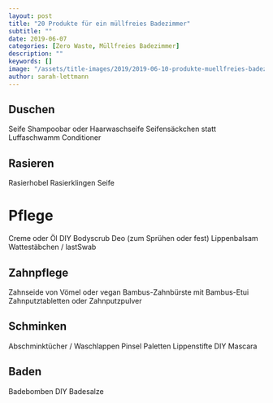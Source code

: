 ```yaml
---
layout: post
title: "20 Produkte für ein müllfreies Badezimmer"
subtitle: ""
date: 2019-06-07
categories: [Zero Waste, Müllfreies Badezimmer]
description: ""
keywords: []
image: "/assets/title-images/2019/2019-06-10-produkte-muellfreies-badezimmer.jpg"
author: sarah-lettmann
---
```

## Duschen
Seife
Shampoobar oder Haarwaschseife
Seifensäckchen statt Luffaschwamm
Conditioner

## Rasieren
Rasierhobel
Rasierklingen
Seife

# Pflege
Creme oder Öl
DIY Bodyscrub
Deo (zum Sprühen oder fest)
Lippenbalsam
Wattestäbchen / lastSwab

## Zahnpflege
Zahnseide von Vömel oder vegan
Bambus-Zahnbürste mit Bambus-Etui
Zahnputztabletten oder Zahnputzpulver

## Schminken
Abschminktücher / Waschlappen
Pinsel
Paletten
Lippenstifte
DIY Mascara

## Baden
Badebomben
DIY Badesalze
